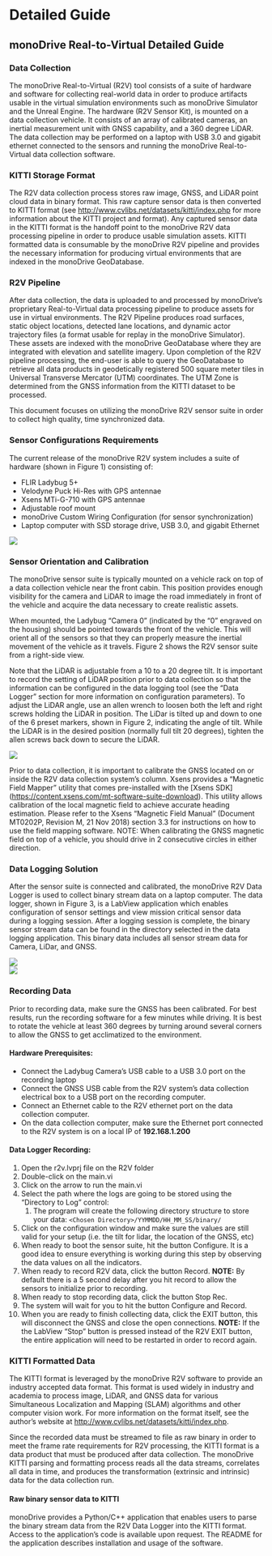 # Detailed Guide

## monoDrive Real-to-Virtual Detailed Guide

### Data Collection
The monoDrive Real-to-Virtual (R2V) tool consists of a suite of hardware and 
software for collecting real-world data in order to produce artifacts usable in 
the virtual simulation environments such as monoDrive Simulator and the Unreal 
Engine. The hardware (R2V Sensor Kit), is mounted on a data collection vehicle. 
It consists of an array of calibrated cameras, an inertial measurement unit with 
GNSS capability, and a 360 degree LiDAR. The data collection may be performed 
on a laptop with USB 3.0 and gigabit ethernet connected to the sensors and 
running the monoDrive Real-to-Virtual data collection software.

### KITTI Storage Format 
The R2V data collection process stores raw image, GNSS, and LiDAR point cloud 
data in binary format. This raw capture sensor data is then converted to KITTI 
format (see http://www.cvlibs.net/datasets/kitti/index.php for more information 
about the KITTI project and format). Any captured sensor data in the KITTI 
format is the handoff point to the monoDrive R2V data processing pipeline in 
order to produce usable simulation assets. KITTI formatted data is consumable 
by the monoDrive R2V pipeline and provides the necessary information for 
producing virtual environments that are indexed in the monoDrive GeoDatabase. 

### R2V Pipeline
After data collection, the data is uploaded to and processed by monoDrive’s
proprietary Real-to-Virtual data processing pipeline to produce assets for use 
in virtual environments. The R2V Pipeline produces road surfaces, static 
object locations, detected lane locations, and dynamic actor trajectory files 
(a format usable for replay in the monoDrive Simulator).  These assets are 
indexed with the monoDrive GeoDatabase where they are integrated with elevation 
and satellite imagery. Upon completion of the R2V pipeline processing, the 
end-user is able to query the GeoDatabase to retrieve all data products in
geodetically registered 500 square meter tiles in Universal Transverse Mercator 
(UTM) coordinates. The UTM Zone is determined from the GNSS information from 
the KITTI dataset to be processed.

This document focuses on utilizing the monoDrive R2V sensor suite in order to 
collect high quality, time synchronized data. 

### Sensor Configurations Requirements
The current release of the monoDrive R2V system includes a suite of hardware 
(shown in Figure 1) consisting of:

* FLIR Ladybug 5+
* Velodyne Puck Hi-Res with GPS antennae 
* Xsens MTi-G-710 with GPS antennae 
* Adjustable roof mount
* monoDrive Custom Wiring Configuration (for sensor synchronization)
* Laptop computer with SSD storage drive, USB 3.0, and gigabit Ethernet

<div class="img_container">
    <img class='lg_img' src="../imgs/real_to_virtual_hardware_side_view.png"/>
</div>

### Sensor Orientation and Calibration

The monoDrive sensor suite is typically mounted on a vehicle rack on top of a 
data collection vehicle near the front cabin. This position provides enough 
visibility for the camera and LiDAR to image the road immediately in front of 
the vehicle and acquire the data necessary to create realistic assets.

When mounted, the Ladybug “Camera 0” (indicated by the “0” engraved on the 
housing) should be pointed towards the front of the vehicle. This will orient 
all of the sensors so that they can properly measure the inertial movement of 
the vehicle as it travels. Figure 2 shows the R2V sensor suite from a 
right-side view. 

Note that the LiDAR is adjustable from a 10 to a 20 degree tilt. It is 
important to record the setting of LiDAR position prior to data collection so 
that the information can be configured in the data logging tool (see the 
“Data Logger” section for more information on configuration parameters). To 
adjust the LiDAR angle, use an allen wrench to loosen both the left and right 
screws holding the LiDAR in position. The LiDar is tilted up and down to one of 
the 6 preset markers, shown in Figure 2, indicating the angle of tilt. While 
the LiDAR is in the desired position (normally full tilt 20 degrees), tighten 
the allen screws back down to secure the LiDAR.

<div class="img_container">
    <img class='wide_img' src="../imgs/real_to_virtual_hardware_close_up.png"/>
</div>

Prior to data collection, it is important to calibrate the GNSS located on or 
inside the R2V data collection system’s column. Xsens provides a “Magnetic 
Field Mapper” utility that comes pre-installed with the [Xsens SDK]
(https://content.xsens.com/mt-software-suite-download). This utility allows
calibration of the local magnetic field to achieve accurate heading estimation. 
Please refer to the Xsens “Magnetic Field Manual” (Document MT0202P, Revision 
M, 21 Nov 2018) section 3.3 for instructions on how to use the field mapping 
software. NOTE: When calibrating the GNSS magnetic field on top of a vehicle, 
you should drive in 2 consecutive circles in either direction.

### Data Logging Solution

After the sensor suite is connected and calibrated, the monoDrive R2V Data 
Logger is used to collect binary stream data on a laptop computer. The data 
logger, shown in Figure 3, is a LabView application which enables configuration 
of sensor settings and view mission critical sensor data during a logging 
session. After a logging session is complete, the binary sensor stream data can 
be found in the directory selected in the data logging application. This binary 
data includes all sensor stream data for Camera, LiDar, and GNSS.

<div class="img_container">
    <img class='lg_img' src="../imgs/data_logger_main_tab.png"/>
</div>

<div class="img_container">
    <img class='lg_img' src="../imgs/data_logger_config_tab.png"/>
</div>


### Recording Data
Prior to recording data, make sure the GNSS has been calibrated. For best 
results, run the recording software for a few minutes while driving. It is best 
to rotate the vehicle at least 360 degrees by turning around several corners to 
allow the GNSS to get acclimatized to the environment. 

#### Hardware Prerequisites:
* Connect the Ladybug Camera’s USB cable to a USB 3.0 port on the recording laptop
* Connect the GNSS USB cable from the R2V system’s data collection electrical box to a USB port on the recording computer.
* Connect an Ethernet cable to the R2V ethernet port on the data collection computer.
* On the data collection computer, make sure the Ethernet port connected to the R2V system is on a local IP of **192.168.1.200**

#### Data Logger Recording:
1. Open the r2v.lvprj file on the R2V folder
1. Double-click on the main.vi
1. Click on the arrow to run the main.vi
1. Select the path where the logs are going to be stored using the “Directory 
to Log” control: 
    1. The program will create the following directory structure to store your data:
`<Chosen Directory>/YYMMDD/HH_MM_SS/binary/`
1. Click on the configuration window and make sure the values are still valid for your setup (i.e. the tilt for lidar, the location of the GNSS, etc) 
1. When ready to boot the sensor suite, hit the button Configure. It is a good idea to ensure everything is working during this step by observing the data values on all the indicators.
1. When ready to record R2V data, click the button Record.
**NOTE:** By default there is a 5 second delay after you hit record to allow the sensors to initialize prior to recording.
1. When ready to stop recording data, click the button Stop Rec.
1. The system will wait for you to hit the button Configure and Record. 
1. When you are ready to finish collecting data, click the EXIT button, this will disconnect the GNSS and close the open connections.
**NOTE:** If the the LabView “Stop” button is pressed instead of the R2V EXIT button, the entire application will need to be restarted in order to record again.

### KITTI Formatted Data
The KITTI format is leveraged by the monoDrive R2V software to provide an industry accepted data format. This format is used widely in industry and academia to process image, LiDAR, and GNSS data for various Simultaneous Localization and Mapping (SLAM) algorithms and other computer vision work. For more information on the format itself, see the author’s website at http://www.cvlibs.net/datasets/kitti/index.php.

Since the recorded data must be streamed to file as raw binary in order to meet the frame rate requirements for R2V processing, the KITTI format is a data product that must be produced after data collection. The monoDrive KITTI parsing and formatting process reads all the data streams, correlates all data in time, and produces the transformation (extrinsic and intrinsic) data for the data collection run. 

#### Raw binary sensor data to KITTI
monoDrive provides a Python/C++ application that enables users to parse the binary stream data from the R2V Data Logger into the KITTI format. Access to the application’s code is available upon request. The README for the application describes installation and usage of the software.
